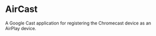 AirCast
=======

A Google Cast application for registering the Chromecast device as an AirPlay device. 
